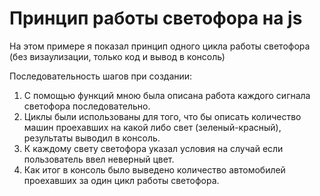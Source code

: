 # Принцип работы светофора на js

На этом примере я показал принцип одного цикла работы светофора (без визаулизации, только код и вывод в консоль)

Последовательность шагов при создании:
1. С помощью функций мною была описана работа каждого сигнала светофора последовательно.
2. Циклы были использованы для того, что бы описать количество машин проехавших на какой либо свет (зеленый-красный), результаты выводил в консоль.
3. К каждому свету светофора указал условия на случай если пользователь ввел неверный цвет.
4. Как итог в консоль было выведено количество автомобилей проехавших за один цикл работы светофора.
